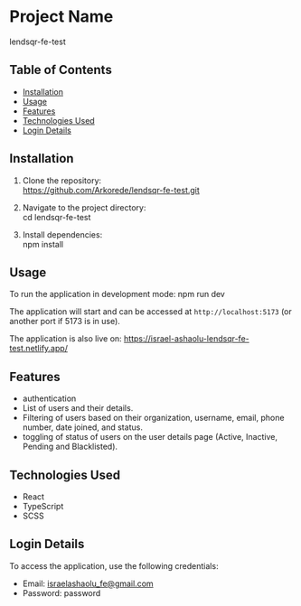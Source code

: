 # Project Name

lendsqr-fe-test

## Table of Contents

- [Installation](#installation)
- [Usage](#usage)
- [Features](#features)
- [Technologies Used](#technologies-used)
- [Login Details](#login-details)

## Installation

1. Clone the repository:  
   https://github.com/Arkorede/lendsqr-fe-test.git

2. Navigate to the project directory:  
   cd lendsqr-fe-test

3. Install dependencies:  
   npm install

## Usage

To run the application in development mode:
npm run dev

The application will start and can be accessed at `http://localhost:5173` (or another port if 5173 is in use).

The application is also live on: https://israel-ashaolu-lendsqr-fe-test.netlify.app/

## Features

- authentication
- List of users and their details.
- Filtering of users based on their organization, username, email, phone number, date joined, and status.
- toggling of status of users on the user details page (Active, Inactive, Pending and Blacklisted).

## Technologies Used

- React
- TypeScript
- SCSS

## Login Details

To access the application, use the following credentials:

- Email: israelashaolu_fe@gmail.com
- Password: password

